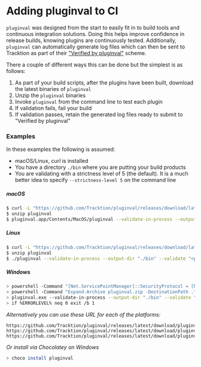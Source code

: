 # Adding pluginval to CI

`pluginval` was designed from the start to easily fit in to build tools and continuous integration solutions. Doing this helps improve confidence in release builds, knowing plugins are continuously tested. Additionally, `pluginval` can automatically generate log files which can then be sent to Tracktion as part of their ["Verified by pluginval"](https://www.tracktion.com/develop/pluginval) scheme.

There a couple of different ways this can be done but the simplest is as follows:
1. As part of your build scripts, after the plugins have been built, download the latest binaries of `pluginval`
2. Unzip the `pluginval` binaries
3. Invoke `pluginval` from the command line to test each plugin
4. If validation fails, fail your build
5. If validation passes, retain the generated log files ready to submit to "Verified by pluginval"

### Examples
In these examples the following is assumed:
 - macOS/Linux, curl is installed
 - You have a directory `./bin` where you are putting your build products
 - You are validating with a strictness level of 5 (the default). It is a much better idea to specify `--strictness-level 5` on the command line

##### macOS
```sh
$ curl -L "https://github.com/Tracktion/pluginval/releases/download/latest_release/pluginval_macOS.zip" -o pluginval.zip
$ unzip pluginval
$ pluginval.app/Contents/MacOS/pluginval --validate-in-process --output-dir "./bin" --validate "<path_to_plugin>" || exit 1
```

##### Linux
```sh
$ curl -L "https://github.com/Tracktion/pluginval/releases/download/latest_release/pluginval_Linux.zip" -o pluginval.zip
$ unzip pluginval
$ ./pluginval --validate-in-process --output-dir "./bin" --validate "<path_to_plugin>" || exit 1
```

##### Windows
```sh
> powershell -Command "[Net.ServicePointManager]::SecurityProtocol = [Net.SecurityProtocolType]::Tls12; Invoke-WebRequest https://github.com/Tracktion/pluginval/releases/download/latest_release/pluginval_Windows.zip -OutFile pluginval.zip"
> powershell -Command "Expand-Archive pluginval.zip -DestinationPath ."
> pluginval.exe --validate-in-process --output-dir "./bin" --validate "<path_to_plugin>"
> if %ERRORLEVEL% neq 0 exit /b 1
```

*Alternatively you can use these URL for each of the platforms:*
```
https://github.com/Tracktion/pluginval/releases/latest/download/pluginval_macOS.zip
https://github.com/Tracktion/pluginval/releases/latest/download/pluginval_Linux.zip
https://github.com/Tracktion/pluginval/releases/latest/download/pluginval_Windows.zip
```

*Or install via Chocolatey on Windows*
```sh
> choco install pluginval
```